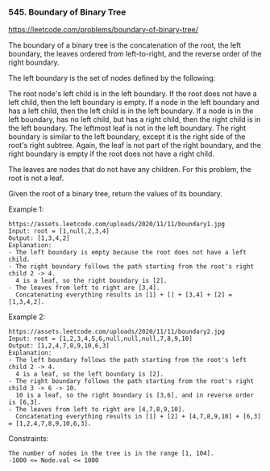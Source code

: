 ### 545. Boundary of Binary Tree

https://leetcode.com/problems/boundary-of-binary-tree/

The boundary of a binary tree is the concatenation of the root, the left boundary, the leaves ordered from left-to-right, and the reverse order of the right boundary.

The left boundary is the set of nodes defined by the following:

The root node's left child is in the left boundary. If the root does not have a left child, then the left boundary is empty.
If a node in the left boundary and has a left child, then the left child is in the left boundary.
If a node is in the left boundary, has no left child, but has a right child, then the right child is in the left boundary.
The leftmost leaf is not in the left boundary.
The right boundary is similar to the left boundary, except it is the right side of the root's right subtree. Again, the leaf is not part of the right boundary, and the right boundary is empty if the root does not have a right child.

The leaves are nodes that do not have any children. For this problem, the root is not a leaf.

Given the root of a binary tree, return the values of its boundary.



Example 1:

    https://assets.leetcode.com/uploads/2020/11/11/boundary1.jpg
    Input: root = [1,null,2,3,4]
    Output: [1,3,4,2]
    Explanation:
    - The left boundary is empty because the root does not have a left child.
    - The right boundary follows the path starting from the root's right child 2 -> 4.
      4 is a leaf, so the right boundary is [2].
    - The leaves from left to right are [3,4].
      Concatenating everything results in [1] + [] + [3,4] + [2] = [1,3,4,2].
  Example 2:

    https://assets.leetcode.com/uploads/2020/11/11/boundary2.jpg
    Input: root = [1,2,3,4,5,6,null,null,null,7,8,9,10]
    Output: [1,2,4,7,8,9,10,6,3]
    Explanation:
    - The left boundary follows the path starting from the root's left child 2 -> 4.
      4 is a leaf, so the left boundary is [2].
    - The right boundary follows the path starting from the root's right child 3 -> 6 -> 10.
      10 is a leaf, so the right boundary is [3,6], and in reverse order is [6,3].
    - The leaves from left to right are [4,7,8,9,10].
      Concatenating everything results in [1] + [2] + [4,7,8,9,10] + [6,3] = [1,2,4,7,8,9,10,6,3].


Constraints:

    The number of nodes in the tree is in the range [1, 104].
    -1000 <= Node.val <= 1000

